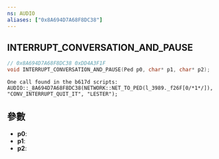 ```yaml
---
ns: AUDIO
aliases: ["0x8A694D7A68F8DC38"]
---
```

## INTERRUPT_CONVERSATION_AND_PAUSE

```c
// 0x8A694D7A68F8DC38 0xDD4A3F1F
void INTERRUPT_CONVERSATION_AND_PAUSE(Ped p0, char* p1, char* p2);
```

```
One call found in the b617d scripts:
AUDIO::_8A694D7A68F8DC38(NETWORK::NET_TO_PED(l_3989._f26F[0/*1*/]), "CONV_INTERRUPT_QUIT_IT", "LESTER");
```

## 參數
* **p0**: 
* **p1**: 
* **p2**: 

